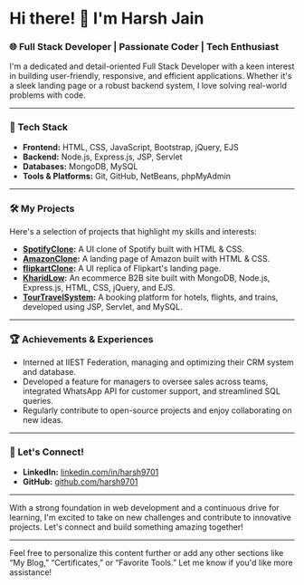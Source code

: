 # Hi there! 👋 I'm Harsh Jain

### 🌐 Full Stack Developer | Passionate Coder | Tech Enthusiast

I'm a dedicated and detail-oriented Full Stack Developer with a keen interest in building user-friendly, responsive, and efficient applications. Whether it's a sleek landing page or a robust backend system, I love solving real-world problems with code.

---

### 🔧 Tech Stack

- **Frontend:** HTML, CSS, JavaScript, Bootstrap, jQuery, EJS
- **Backend:** Node.js, Express.js, JSP, Servlet
- **Databases:** MongoDB, MySQL
- **Tools & Platforms:** Git, GitHub, NetBeans, phpMyAdmin

---

### 🛠️ My Projects

Here's a selection of projects that highlight my skills and interests:

- **[SpotifyClone](https://github.com/harsh9701/SpotifyClone):** A UI clone of Spotify built with HTML & CSS.
- **[AmazonClone](https://github.com/harsh9701/AmazonClone):** A landing page of Amazon built with HTML & CSS.
- **[flipkartClone](https://github.com/harsh9701/flipkartClone):** A UI replica of Flipkart's landing page.
- **[KharidLow](https://github.com/harsh9701/KharidLow):** An ecommerce B2B site built with MongoDB, Node.js, Express.js, HTML, CSS, jQuery, and EJS.
- **[TourTravelSystem](https://github.com/harsh9701/TourTravelSystem):** A booking platform for hotels, flights, and trains, developed using JSP, Servlet, and MySQL.

---

### 🏆 Achievements & Experiences

- Interned at IIEST Federation, managing and optimizing their CRM system and database.
- Developed a feature for managers to oversee sales across teams, integrated WhatsApp API for customer support, and streamlined SQL queries.
- Regularly contribute to open-source projects and enjoy collaborating on new ideas.

---

### 💼 Let's Connect!

- **LinkedIn:** [linkedin.com/in/harsh9701](https://www.linkedin.com/in/harsh9701)
- **GitHub:** [github.com/harsh9701](https://github.com/harsh9701)

---

With a strong foundation in web development and a continuous drive for learning, I'm excited to take on new challenges and contribute to innovative projects. Let's connect and build something amazing together!

---

Feel free to personalize this content further or add any other sections like “My Blog,” “Certificates,” or “Favorite Tools.” Let me know if you'd like more assistance!

